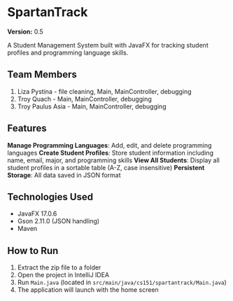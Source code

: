 # SpartanTrack
**Version:** 0.5

A Student Management System built with JavaFX for tracking student profiles and programming language skills.

## Team Members
1. Liza Pystina - file cleaning, Main, MainController, debugging
2. Troy Quach - Main, MainController, debugging  
3. Troy Paulus Asia - Main, MainController, debugging

## Features
**Manage Programming Languages**: Add, edit, and delete programming languages
**Create Student Profiles**: Store student information including name, email, major, and programming skills
**View All Students**: Display all student profiles in a sortable table (A-Z, case insensitive)
**Persistent Storage**: All data saved in JSON format

## Technologies Used
- JavaFX 17.0.6
- Gson 2.11.0 (JSON handling)
- Maven

## How to Run
1. Extract the zip file to a folder
2. Open the project in IntelliJ IDEA
3. Run `Main.java` (located in `src/main/java/cs151/spartantrack/Main.java`)
4. The application will launch with the home screen
   
## Project Structure
```
src/main/java/cs151/spartantrack/
├── Main.java
├── Student.java
├── StudentDAO.java
├── ProgrammingLanguage.java
├── ProgrammingLanguageDAO.java
└── controller/
    ├── MainController.java
    ├── StudentProfileController.java
    └── ViewStudentsController.java
```
